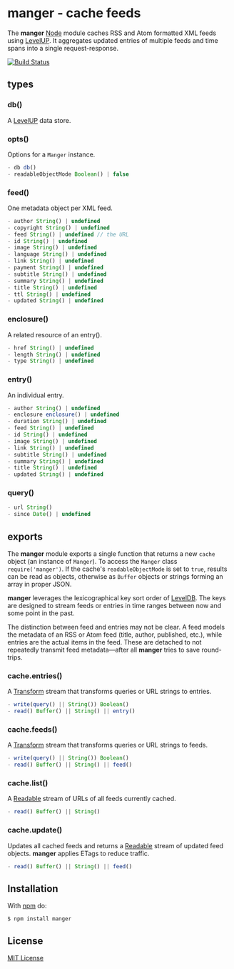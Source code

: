 
# manger - cache feeds

The **manger** [Node](http://nodejs.org/) module caches RSS and Atom formatted XML feeds using [LevelUP](https://github.com/rvagg/node-levelup). It aggregates updated entries of multiple feeds and time spans into a single request-response.

[![Build Status](https://secure.travis-ci.org/michaelnisi/manger.svg)](http://travis-ci.org/michaelnisi/manger)

## types

### db()

A [LevelUP](https://github.com/rvagg/node-levelup) data store.

### opts()

Options for a `Manger` instance.

```js
- db db()
- readableObjectMode Boolean() | false
```

### feed()

One metadata object per XML feed.

```js
- author String() | undefined
- copyright String() | undefined
- feed String() | undefined // the URL
- id String() | undefined
- image String() | undefined
- language String() | undefined
- link String() | undefined
- payment String() | undefined
- subtitle String() | undefined
- summary String() | undefined
- title String() | undefined
- ttl String() | undefined
- updated String() | undefined
```
### enclosure()

A related resource of an entry().

```js
- href String() | undefined
- length String() | undefined
- type String() | undefined
```

### entry()

An individual entry.

```js
- author String() | undefined
- enclosure enclosure() | undefined
- duration String() | undefined
- feed String() | undefined
- id String() | undefined
- image String() | undefined
- link String() | undefined
- subtitle String() | undefined
- summary String() | undefined
- title String() | undefined
- updated String() | undefined
```

### query()

```js
- url String()
- since Date() | undefined
```

## exports

The **manger** module exports a single function that returns a new `cache` object (an instance of `Manger`). To access the `Manger` class `require('manger')`. If the cache's `readableObjectMode` is set to `true`, results can be read as objects, otherwise as `Buffer` objects or strings forming an array in proper JSON.

**manger** leverages the lexicographical key sort order of [LevelDB](http://leveldb.org/). The keys are designed to stream feeds or entries in time ranges between now and some point in the past.

The distinction between feed and entries may not be clear. A feed models the metadata of an RSS or Atom feed (title, author, published, etc.), while entries are the actual items in the feed. These are detached to not repeatedly transmit feed metadata—after all **manger** tries to save round-trips.

### cache.entries()

A [Transform](http://nodejs.org/api/stream.html#stream_class_stream_transform) stream that transforms queries or URL strings to entries.

```js
- write(query() || String()) Boolean()
- read() Buffer() || String() || entry()
```

### cache.feeds()

A [Transform](http://nodejs.org/api/stream.html#stream_class_stream_transform) stream that transforms queries or URL strings to feeds.

```js
- write(query() || String()) Boolean()
- read() Buffer() || String() || feed()
```

### cache.list()

A [Readable](http://nodejs.org/api/stream.html#stream_class_stream_readable_1) stream of URLs of all feeds currently cached.

```js
- read() Buffer() || String()
```

### cache.update()

Updates all cached feeds and returns a [Readable](http://nodejs.org/api/stream.html#stream_class_stream_readable_1) stream of updated feed objects. **manger** applies ETags to reduce traffic.

```js
- read() Buffer() || String() || feed()
```

## Installation

With [npm](https://npmjs.org/package/manger) do:

```
$ npm install manger
```

## License

[MIT License](https://raw.github.com/michaelnisi/manger/master/LICENSE)
